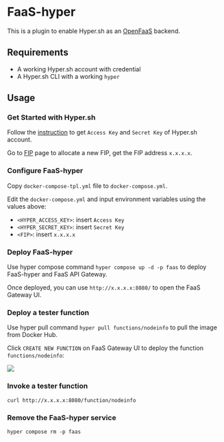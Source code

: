 FaaS-hyper
===========

This is a plugin to enable Hyper.sh as an [OpenFaaS](https://github.com/alexellis/faas) backend.

## Requirements

- A working Hyper.sh account with credential
- A Hyper.sh CLI with a working `hyper`

## Usage

### Get Started with Hyper.sh

Follow the [instruction](https://docs.hyper.sh/GettingStarted/index.html) to get `Access Key` and `Secret Key` of Hyper.sh account.

Go to [FIP](https://console.hyper.sh/fips) page to allocate a new FIP, get the FIP address `x.x.x.x`.

### Configure FaaS-hyper

Copy `docker-compose-tpl.yml` file to `docker-compose.yml`.

Edit the `docker-compose.yml` and input environment variables using the values above:

- `<HYPER_ACCESS_KEY>`: insert `Access Key`
- `<HYPER_SECRET_KEY>`: insert `Secret Key`
- `<FIP>`: insert `x.x.x.x`

### Deploy FaaS-hyper

Use hyper compose command `hyper compose up -d -p faas` to deploy FaaS-hyper and FaaS API Gateway.

Once deployed, you can use `http://x.x.x.x:8080/` to open the FaaS Gateway UI.

### Deploy a tester function

Use hyper pull command `hyper pull functions/nodeinfo` to pull the image from Docker Hub.

Click `CREATE NEW FUNCTION` on FaaS Gateway UI to deploy the function `functions/nodeinfo`:

![](https://camo.githubusercontent.com/72f71cb0b0f6cae1c84f5a40ad57b7a9e389d0b7/68747470733a2f2f7062732e7477696d672e636f6d2f6d656469612f44466b5575483158734141744e4a362e6a70673a6d656469756d)

### Invoke a tester function

`curl http://x.x.x.x:8080/function/nodeinfo`

### Remove the FaaS-hyper service

`hyper compose rm -p faas`
